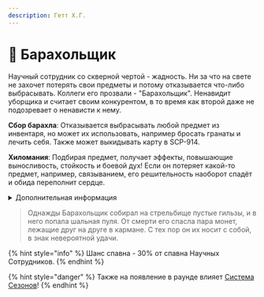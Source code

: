 ```yaml
---
description: Гетт Х.Г.
---
```


# 🎒 Барахольщик

Научный сотрудник со скверной чертой - жадность. Ни за что на свете не захочет потерять свои предметы и потому отказывается что-либо выбрасывать. Коллеги его прозвали - "Барахольщик". Ненавидит уборщика и считает своим конкурентом, в то время как второй даже не подозревает о ненависти к нему.

**Сбор барахла**: Отказывается выбрасывать любой предмет из инвентаря, но может их использовать, например бросать гранаты и лечить себя. Также может выкидывать карту в SCP-914.

**Хиломания**: Подбирая предмет, получает эффекты, повышающие выносливость, стойкость и боевой дух! Если он потеряет какой-то предмет, например, связыванием, его решительность наоборот спадёт и обида переполнит сердце.

<details>

<summary>Дополнительная информация</summary>

* **Класс**: Научный Сотрудник
* **Оружие**: Отсутствует
* **Уровень доступа**: Карта Научного Сотрудника
* **Броня**: Отсутствует
* **Особое снаряжение**: Различное барахло

</details>

> Однажды Барахольщик собирал на стрельбище пустые гильзы, и в него попала шальная пуля. От смерти его спасла пара монет, лежащие друг на друге в кармане. С тех пор он их носит с собой, в знак невероятной удачи.

{% hint style="info" %}
Шанс спавна - 30% от спавна Научных Сотрудников.
{% endhint %}

{% hint style="danger" %}
Также на появление в раунде влияет [Система Сезонов](../../server-systems/seasons-system.md)!
{% endhint %}
